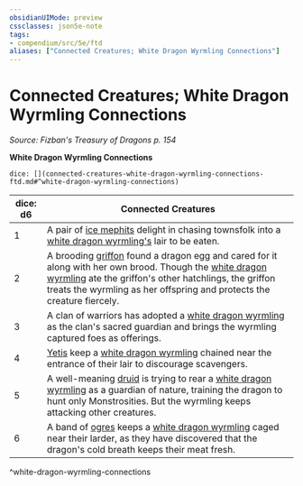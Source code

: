 ```yaml
---
obsidianUIMode: preview
cssclasses: json5e-note
tags:
- compendium/src/5e/ftd
aliases: ["Connected Creatures; White Dragon Wyrmling Connections"]
---
```

# Connected Creatures; White Dragon Wyrmling Connections
*Source: Fizban's Treasury of Dragons p. 154* 

**White Dragon Wyrmling Connections**

`dice: [](connected-creatures-white-dragon-wyrmling-connections-ftd.md#^white-dragon-wyrmling-connections)`

| dice: d6 | Connected Creatures |
|----------|---------------------|
| 1 | A pair of [ice mephits](5E2014官方资源/bestiary/elemental/ice-mephit.md) delight in chasing townsfolk into a [white dragon wyrmling's](5E2014官方资源/bestiary/dragon/white-dragon-wyrmling.md) lair to be eaten. |
| 2 | A brooding [griffon](5E2014官方资源/bestiary/monstrosity/griffon.md) found a dragon egg and cared for it along with her own brood. Though the [white dragon wyrmling](5E2014官方资源/bestiary/dragon/white-dragon-wyrmling.md) ate the griffon's other hatchlings, the griffon treats the wyrmling as her offspring and protects the creature fiercely. |
| 3 | A clan of warriors has adopted a [white dragon wyrmling](5E2014官方资源/bestiary/dragon/white-dragon-wyrmling.md) as the clan's sacred guardian and brings the wyrmling captured foes as offerings. |
| 4 | [Yetis](5E2014官方资源/bestiary/monstrosity/yeti.md) keep a [white dragon wyrmling](5E2014官方资源/bestiary/dragon/white-dragon-wyrmling.md) chained near the entrance of their lair to discourage scavengers. |
| 5 | A well-meaning [druid](5E2014官方资源/bestiary/humanoid/druid.md) is trying to rear a [white dragon wyrmling](5E2014官方资源/bestiary/dragon/white-dragon-wyrmling.md) as a guardian of nature, training the dragon to hunt only Monstrosities. But the wyrmling keeps attacking other creatures. |
| 6 | A band of [ogres](5E2014官方资源/bestiary/giant/ogre.md) keeps a [white dragon wyrmling](5E2014官方资源/bestiary/dragon/white-dragon-wyrmling.md) caged near their larder, as they have discovered that the dragon's cold breath keeps their meat fresh. |
^white-dragon-wyrmling-connections